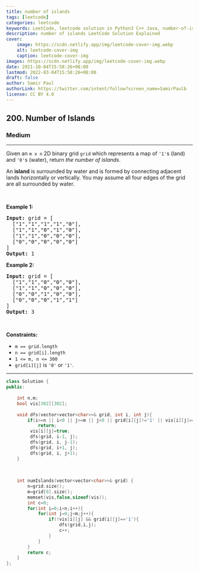```yaml
---
title: number of islands
tags: [leetcode]
categories: leetcode
keywords: LeetCode, leetcode solution in Python3 C++ Java, number-of-islands solution
description: number of islands LeetCode Solution Explained
cover:
    image: https://scdn.netlify.app/img/leetcode-cover-img.webp
    alt: leetcode-cover-img
    caption: leetcode-cover-img
images: https://scdn.netlify.app/img/leetcode-cover-img.webp
date: 2021-10-04T15:58:26+08:00
lastmod: 2022-03-04T15:58:26+08:00
draft: false
author: Samir Paul
authorLink: https://twitter.com/intent/follow?screen_name=SamirPaulb
license: CC BY 4.0
---
```



<h2>200. Number of Islands</h2><h3>Medium</h3><hr><div><p>Given an <code>m x n</code> 2D binary grid <code>grid</code> which represents a map of <code>'1'</code>s (land) and <code>'0'</code>s (water), return <em>the number of islands</em>.</p>

<p>An <strong>island</strong> is surrounded by water and is formed by connecting adjacent lands horizontally or vertically. You may assume all four edges of the grid are all surrounded by water.</p>

<p>&nbsp;</p>
<p><strong>Example 1:</strong></p>

<pre><strong>Input:</strong> grid = [
  ["1","1","1","1","0"],
  ["1","1","0","1","0"],
  ["1","1","0","0","0"],
  ["0","0","0","0","0"]
]
<strong>Output:</strong> 1
</pre>

<p><strong>Example 2:</strong></p>

<pre><strong>Input:</strong> grid = [
  ["1","1","0","0","0"],
  ["1","1","0","0","0"],
  ["0","0","1","0","0"],
  ["0","0","0","1","1"]
]
<strong>Output:</strong> 3
</pre>

<p>&nbsp;</p>
<p><strong>Constraints:</strong></p>

<ul>
	<li><code>m == grid.length</code></li>
	<li><code>n == grid[i].length</code></li>
	<li><code>1 &lt;= m, n &lt;= 300</code></li>
	<li><code>grid[i][j]</code> is <code>'0'</code> or <code>'1'</code>.</li>
</ul>
</div>

---




```cpp
class Solution {
public:
    
    int n,m;
    bool vis[302][302];
    
    void dfs(vector<vector<char>>& grid, int i, int j){
        if(i>=n || i<0 || j>=m || j<0 || grid[i][j]!='1' || vis[i][j]==true)
            return;
         vis[i][j]=true;
         dfs(grid, i-1, j);
         dfs(grid, i, j-1);
         dfs(grid, i+1, j);
         dfs(grid, i, j+1);
    }
    
    
    
    int numIslands(vector<vector<char>>& grid) {
        n=grid.size();
        m=grid[0].size();
        memset(vis,false,sizeof(vis));
        int c=0;
        for(int i=0;i<n;i++){
            for(int j=0;j<m;j++){
                if(!vis[i][j] && grid[i][j]=='1'){
                    dfs(grid,i,j);
                    c++;
                }
            }
        }
        return c;
    }
};
```
